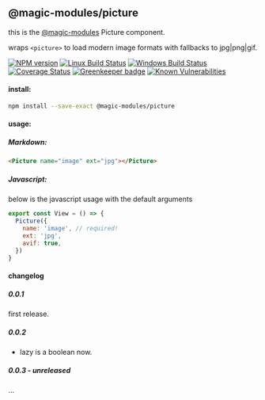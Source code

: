 ## @magic-modules/picture

this is the [@magic-modules](https://github.com/magic-modules) Picture component.

wraps `<picture>` to load modern image formats with fallbacks to jpg|png|gif.

[![NPM version][npm-image]][npm-url]
[![Linux Build Status][travis-image]][travis-url]
[![Windows Build Status][appveyor-image]][appveyor-url]
[![Coverage Status][coveralls-image]][coveralls-url]
[![Greenkeeper badge][greenkeeper-image]][greenkeeper-url]
[![Known Vulnerabilities][snyk-image]][snyk-url]

#### install:

```bash
npm install --save-exact @magic-modules/picture
```

#### usage:

##### Markdown:

```markdown
<Picture name="image" ext="jpg"></Picture>
```

##### Javascript:

below is the javascript usage with the default arguments

```javascript
export const View = () => {
  Picture({
    name: 'image', // required!
    ext: 'jpg',
    avif: true,
  })
}
```

#### changelog

##### 0.0.1

first release.

##### 0.0.2
* lazy is a boolean now.

##### 0.0.3 - unreleased

...

[npm-image]: https://img.shields.io/npm/v/@magic-modules/picture.svg
[npm-url]: https://www.npmjs.com/package/@magic-modules/picture
[travis-image]: https://img.shields.io/travis/com/magic-modules/picture/master
[travis-url]: https://travis-ci.com/magic-modules/picture
[appveyor-image]: https://img.shields.io/appveyor/ci/magicmodules/picture/master.svg
[appveyor-url]: https://ci.appveyor.com/project/magicmodules/picture/branch/master
[coveralls-image]: https://coveralls.io/repos/github/magic-modules/picture/badge.svg
[coveralls-url]: https://coveralls.io/github/magic-modules/picture
[greenkeeper-image]: https://badges.greenkeeper.io/magic-modules/picture.svg
[greenkeeper-url]: https://badges.greenkeeper.io/magic-modules/picture.svg
[snyk-image]: https://snyk.io/test/github/magic-modules/picture/badge.svg
[snyk-url]: https://snyk.io/test/github/magic-modules/picture
